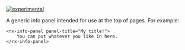 [![experimental](http://badges.github.io/stability-badges/dist/experimental.svg)](http://github.com/badges/stability-badges)

A generic info panel intended for use at the top of pages. For example:

    <rx-info-panel panel-title="My title!">
        You can put whatever you like in here.
    </rx-info-panel>
